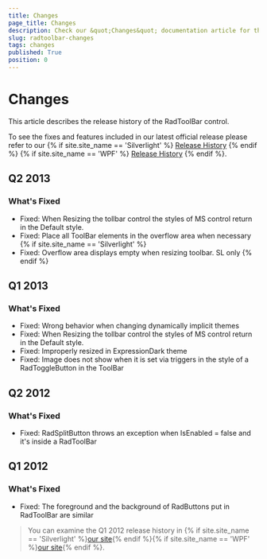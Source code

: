 ```yaml
---
title: Changes
page_title: Changes
description: Check our &quot;Changes&quot; documentation article for the RadToolBar WPF control.
slug: radtoolbar-changes
tags: changes
published: True
position: 0
---
```


# Changes

This article describes the release history of the RadToolBar control.

To see the fixes and features included in our latest official release please refer to our {% if site.site_name == 'Silverlight' %} [Release History](http://www.telerik.com/support/whats-new/silverlight/release-history) {% endif %} {% if site.site_name == 'WPF' %} [Release History](http://www.telerik.com/support/whats-new/wpf/release-history) {% endif %}.


## Q2 2013
### What's Fixed

* Fixed: When Resizing the tollbar control the styles of MS control  return in the Default style.
* Fixed: Place all ToolBar elements in the overflow area when necessary 
{% if site.site_name == 'Silverlight' %}
* Fixed: Overflow area displays empty when resizing toolbar. SL only 
{% endif %}

## Q1 2013
### What's Fixed

* Fixed: Wrong behavior when changing dynamically implicit themes
* Fixed: When Resizing the tollbar control the styles of MS control  return in the Default style.
* Fixed: Improperly resized in ExpressionDark theme
* Fixed: Image does not show when it is set via triggers in the style of a RadToggleButton in the ToolBar

## Q2 2012
### What's Fixed

* Fixed: RadSplitButton throws an exception when IsEnabled = false and it's inside a RadToolBar

## Q1 2012
### What's Fixed

* Fixed: The foreground and the background of RadButtons put in RadToolBar are similar

>You can examine the Q1 2012 release history in {% if site.site_name == 'Silverlight' %}[our site](http://www.telerik.com/products/silverlight/whats-new/release_notes/q1-2012-version-2012-1-215-271395503.aspx){% endif %}{% if site.site_name == 'WPF' %}[our site](http://www.telerik.com/products/wpf/whats-new/release-history/q1-2012-version-2012-1-215-1506305735.aspx){% endif %}.